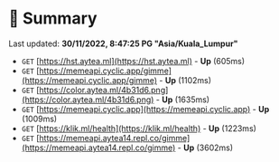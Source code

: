 # 📖 Summary
Last updated: **30/11/2022, 8:47:25 PG "Asia/Kuala_Lumpur"**

- `GET` [https://hst.aytea.ml](https://hst.aytea.ml) - **Up** (605ms)
- `GET` [https://memeapi.cyclic.app/gimme](https://memeapi.cyclic.app/gimme) - **Up** (1102ms)
- `GET` [https://color.aytea.ml/4b31d6.png](https://color.aytea.ml/4b31d6.png) - **Up** (1635ms)
- `GET` [https://memeapi.cyclic.app](https://memeapi.cyclic.app) - **Up** (1009ms)
- `GET` [https://klik.ml/health](https://klik.ml/health) - **Up** (1223ms)
- `GET` [https://memeapi.aytea14.repl.co/gimme](https://memeapi.aytea14.repl.co/gimme) - **Up** (3602ms)
